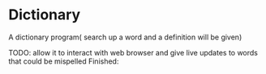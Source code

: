 # Dictionary
A dictionary program( search up a word and a definition will be given)  

TODO:
allow it to interact with web browser and give live updates to words that could be mispelled
Finished:
